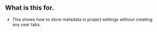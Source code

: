 ## What is this for.
- This shows how to store metadata in project settings without creating any user tabs.
